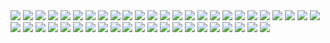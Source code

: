 <img src="../../schools/priority/appalachian_state_university/figures/collapsed_freq.png" />
<img src="../../schools/priority/california_institute_of_technology/figures/collapsed_freq.png" />
<img src="../../schools/priority/california_state_university_long_beach/figures/collapsed_freq.png" />
<img src="../../schools/priority/louisiana_state_university/figures/collapsed_freq.png" />
<img src="../../schools/priority/massachusetts_institute_of_technology/figures/collapsed_freq.png" />
<img src="../../schools/priority/morgan_state_university/figures/collapsed_freq.png" />
<img src="../../schools/priority/north_carolina_state/figures/collapsed_freq.png" />
<img src="../../schools/priority/oklahoma_state/figures/collapsed_freq.png" />
<img src="../../schools/priority/oregon_state_university/figures/collapsed_freq.png" />
<img src="../../schools/priority/pennsylvania_state_university/figures/collapsed_freq.png" />
<img src="../../schools/priority/rice_university/figures/collapsed_freq.png" />
<img src="../../schools/priority/texas_a_m/figures/collapsed_freq.png" />
<img src="../../schools/priority/tuskegee_university/figures/collapsed_freq.png" />
<img src="../../schools/priority/university_of_florida/figures/collapsed_freq.png" />
<img src="../../schools/priority/university_of_houston/figures/collapsed_freq.png" />
<img src="../../schools/priority/western_michigan_university/figures/collapsed_freq.png" />
<img src="../../schools/priority/yale_university/figures/collapsed_freq.png" />
<img src="../../schools/non_priority/adams_state_university/figures/collapsed_freq.png" />
<img src="../../schools/non_priority/arkansas_tech_university/figures/collapsed_freq.png" />
<img src="../../schools/non_priority/baldwin_wallace_university/figures/collapsed_freq.png" />
<img src="../../schools/non_priority/benedictine_college/figures/collapsed_freq.png" />
<img src="../../schools/non_priority/bluefield_state_college/figures/collapsed_freq.png" />
<img src="../../schools/non_priority/bowdoin_college/figures/collapsed_freq.png" />
<img src="../../schools/non_priority/bowie_state_university/figures/collapsed_freq.png" />
<img src="../../schools/non_priority/brown_university/figures/collapsed_freq.png" />
<img src="../../schools/non_priority/california_polytechnic_pamona/figures/collapsed_freq.png" />
<img src="../../schools/non_priority/california_state_polytechnic_humboldt/figures/collapsed_freq.png" />
<img src="../../schools/non_priority/california_state_university_san_diego_state/figures/collapsed_freq.png" />
<img src="../../schools/non_priority/carnegie_mellon_university/figures/collapsed_freq.png" />
<img src="../../schools/non_priority/clemson_university/figures/collapsed_freq.png" />
<img src="../../schools/non_priority/cornell_university/figures/collapsed_freq.png" />
<img src="../../schools/non_priority/dallas_college/figures/collapsed_freq.png" />
<img src="../../schools/non_priority/elizabeth_city_state_university/figures/collapsed_freq.png" />
<img src="../../schools/non_priority/fayetteville_state_university/figures/collapsed_freq.png" />
<img src="../../schools/non_priority/fort_valley_state_university/figures/collapsed_freq.png" />
<img src="../../schools/non_priority/furman_university/figures/collapsed_freq.png" />
<img src="../../schools/non_priority/johns_hopkins_university/figures/collapsed_freq.png" />
<img src="../../schools/non_priority/liberty_university/figures/collapsed_freq.png" />
<img src="../../schools/non_priority/new_york_university/figures/collapsed_freq.png" />
<img src="../../schools/non_priority/northwestern_university/figures/collapsed_freq.png" />
<img src="../../schools/non_priority/savannah_state_university/figures/collapsed_freq.png" />
<img src="../../schools/non_priority/uc_davis/figures/collapsed_freq.png" />
<img src="../../schools/non_priority/university_of_california_berkeley/figures/collapsed_freq.png" />
<img src="../../schools/non_priority/university_of_chicago/figures/collapsed_freq.png" />
<img src="../../schools/non_priority/university_of_pennsylvania/figures/collapsed_freq.png" />
<img src="../../schools/non_priority/university_of_wisconsin/figures/collapsed_freq.png" />
